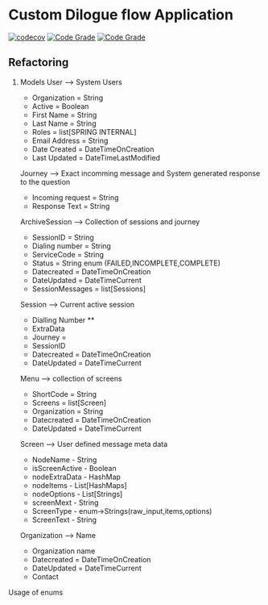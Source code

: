 # Custom Dilogue flow Application

[![codecov](https://codecov.io/gh/ryananyangu/customDialogFlow/branch/master/graph/badge.svg)](https://codecov.io/gh/ryananyangu/customDialogFlow)
[![Code Grade](https://www.code-inspector.com/project/4161/status/svg)](https://frontend.code-inspector.com/public/project/4161/customDialogFlow/dashboard)
[![Code Grade](https://www.code-inspector.com/project/4161/score/svg)](https://frontend.code-inspector.com/public/project/4161/customDialogFlow/dashboard)


## Refactoring 
1. Models
    User --> System Users 
    - Organization = String
    - Active = Boolean
    - First Name = String 
    - Last Name = String
    - Roles = list[SPRING INTERNAL]
    - Email Address = String 
    - Date Created = DateTimeOnCreation
    - Last Updated = DateTimeLastModified

    Journey --> Exact incomming message and System generated response to the question
    - Incoming request = String
    - Response Text = String

    ArchiveSession --> Collection of sessions and journey
    - SessionID = String 
    - Dialing number = String
    - ServiceCode = String
    - Status = String enum (FAILED,INCOMPLETE,COMPLETE)
    - Datecreated = DateTimeOnCreation
    - DateUpdated = DateTimeCurrent
    - SessionMessages = list[Sessions] 

    Session --> Current active session
    - Dialling Number **
    - ExtraData
    - Journey = 
    - SessionID
    - Datecreated = DateTimeOnCreation
    - DateUpdated = DateTimeCurrent

    Menu --> collection of screens
    - ShortCode = String
    - Screens = list[Screen]
    - Organization = String
    - Datecreated = DateTimeOnCreation
    - DateUpdated = DateTimeCurrent

    Screen --> User defined message meta data
    - NodeName - String
    - isScreenActive - Boolean
    - nodeExtraData - HashMap
    - nodeItems - List[HashMaps]
    - nodeOptions - List[Strings]
    - screenMext - String
    - ScreenType - enum->Strings(raw_input,items,options)
    - ScreenText - String

    Organization --> Name
    - Organization name 
    - Datecreated = DateTimeOnCreation
    - DateUpdated = DateTimeCurrent
    - Contact

Usage of enums